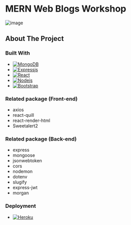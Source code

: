 # MERN Web Blogs Workshop

![image](https://user-images.githubusercontent.com/99344705/213908784-c10dc185-3f4d-4a65-8542-e4cf3d8089cd.png)

## About The Project
### Built With
* [![MongoDB][MongoDB.com]][MongoDB-url]
* [![Expressjs][Expressjs.com]][Expressjs-url]
* [![React][React.js]][React-url]
* [![Nodejs][Nodejs.org]][Nodejs-url]
* [![Bootstrap][Bootstrap.com]][Bootstrap-url]

### Related package (Front-end)
* axios
* react-quill
* react-render-html
* Sweetalert2

### Related package (Back-end)
* express
* mongoose
* jsonwebtoken
* cors
* nodemon
* dotenv
* slugify
* express-jwt
* morgan

### Deployment
* [![Heroku][Heroku.com]][Heroku-url]


[MongoDB.com]: https://img.shields.io/badge/MongoDB-20232A?style=for-the-badge&logo=mongodb&logoColor=3FA037
[Expressjs.com]: https://img.shields.io/badge/Expressjs-20232A?style=for-the-badge&logo=express&logoColor=yellow
[React.js]: https://img.shields.io/badge/React-20232A?style=for-the-badge&logo=react&logoColor=61DAFB
[Nodejs.org]: https://img.shields.io/badge/Nodejs-20232A?style=for-the-badge&logo=npm&logoColor=3C873A
[Bootstrap.com]: https://img.shields.io/badge/Bootstrap-563D7C?style=for-the-badge&logo=bootstrap&logoColor=white
[Heroku.com]: https://img.shields.io/badge/Heroku-563D7C?style=for-the-badge&logo=heroku&logoColor=purple

[MongoDB-url]: https://expressjs.com/
[Expressjs-url]: https://www.mongodb.com/
[React-url]: https://reactjs.org/
[Nodejs-url]: https://nodejs.org/en/
[Bootstrap-url]: https://getbootstrap.com
[Heroku-url]: https://dashboard.heroku.com
